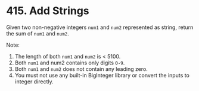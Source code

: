 # 415. Add Strings

Given two non-negative integers `num1` and `num2` represented as string, return the sum of `num1` and `num2`.

Note:

1. The length of both `num1` and `num2` is < 5100.
2. Both `num1` and num2 contains only digits `0-9`.
3. Both `num1` and `num2` does not contain any leading zero.
4. You must not use any built-in BigInteger library or convert the inputs to integer directly.